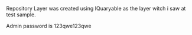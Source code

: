 Repository Layer was created using IQuaryable as the layer witch i saw at test sample.

Admin password is 123qwe123qwe
